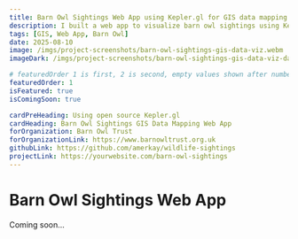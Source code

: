 ```yaml
---
title: Barn Owl Sightings Web App using Kepler.gl for GIS data mapping
description: I built a web app to visualize barn owl sightings using Kepler.gl, an open-source geospatial analysis tool.
tags: [GIS, Web App, Barn Owl]
date: 2025-08-10
image: /imgs/project-screenshots/barn-owl-sightings-gis-data-viz.webm
imageDark: /imgs/project-screenshots/barn-owl-sightings-gis-data-viz-dark.webm

# featuredOrder 1 is first, 2 is second, empty values shown after numbered items
featuredOrder: 1
isFeatured: true
isComingSoon: true

cardPreHeading: Using open source Kepler.gl
cardHeading: Barn Owl Sightings GIS Data Mapping Web App
forOrganization: Barn Owl Trust
forOrganizationLink: https://www.barnowltrust.org.uk
githubLink: https://github.com/amerkay/wildlife-sightings
projectLink: https://yourwebsite.com/barn-owl-sightings
---
```


# Barn Owl Sightings Web App

Coming soon...
